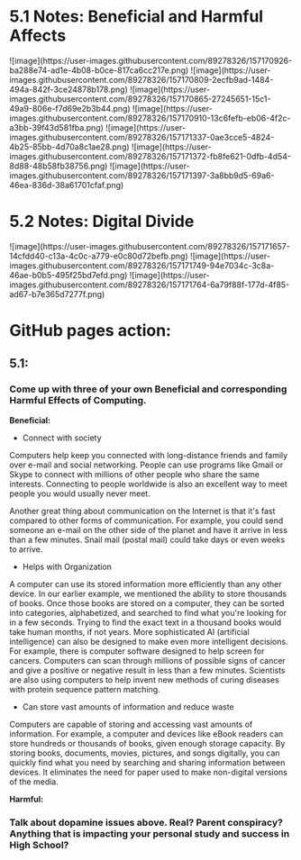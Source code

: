<h1> 5.1 Notes: Beneficial and Harmful Affects </h1>
![image](https://user-images.githubusercontent.com/89278326/157170926-ba288e74-ad1e-4b08-b0ce-817ca6cc217e.png)
![image](https://user-images.githubusercontent.com/89278326/157170809-2ecfb9ad-1484-494a-842f-3ce24878b178.png)
![image](https://user-images.githubusercontent.com/89278326/157170865-27245651-15c1-49a9-806e-f7d69e2b3b44.png)
![image](https://user-images.githubusercontent.com/89278326/157170910-13c6fefb-eb06-4f2c-a3bb-39f43d581fba.png)
![image](https://user-images.githubusercontent.com/89278326/157171337-0ae3cce5-4824-4b25-85bb-4d70a8c1ae28.png)
![image](https://user-images.githubusercontent.com/89278326/157171372-fb8fe621-0dfb-4d54-8d88-48b58fb38756.png)
![image](https://user-images.githubusercontent.com/89278326/157171397-3a8bb9d5-69a6-46ea-836d-38a61701cfaf.png)

<h1> 5.2 Notes: Digital Divide </h1>
![image](https://user-images.githubusercontent.com/89278326/157171657-14cfdd40-c13a-4c0c-a779-e0c80d72befb.png)
![image](https://user-images.githubusercontent.com/89278326/157171749-94e7034c-3c8a-46ae-b0b5-495f25bd7efd.png)
![image](https://user-images.githubusercontent.com/89278326/157171764-6a79f88f-177d-4f85-ad67-b7e365d7277f.png)

# GitHub pages action: 
## 5.1:
### **Come up with three of your own Beneficial and corresponding Harmful Effects of Computing.**

**Beneficial:**

* Connect with society

Computers help keep you connected with long-distance friends and family over e-mail and social networking. People can use programs like Gmail or Skype to connect with millions of other people who share the same interests. Connecting to people worldwide is also an excellent way to meet people you would usually never meet.

Another great thing about communication on the Internet is that it's fast compared to other forms of communication. For example, you could send someone an e-mail on the other side of the planet and have it arrive in less than a few minutes. Snail mail (postal mail) could take days or even weeks to arrive.

* Helps with Organization

A computer can use its stored information more efficiently than any other device. In our earlier example, we mentioned the ability to store thousands of books. Once those books are stored on a computer, they can be sorted into categories, alphabetized, and searched to find what you're looking for in a few seconds. Trying to find the exact text in a thousand books would take human months, if not years. More sophisticated AI (artificial intelligence) can also be designed to make even more intelligent decisions. For example, there is computer software designed to help screen for cancers. Computers can scan through millions of possible signs of cancer and give a positive or negative result in less than a few minutes. Scientists are also using computers to help invent new methods of curing diseases with protein sequence pattern matching.

* Can store vast amounts of information and reduce waste

Computers are capable of storing and accessing vast amounts of information. For example, a computer and devices like eBook readers can store hundreds or thousands of books, given enough storage capacity. By storing books, documents, movies, pictures, and songs digitally, you can quickly find what you need by searching and sharing information between devices. It eliminates the need for paper used to make non-digital versions of the media.

**Harmful:**
### **Talk about dopamine issues above. Real? Parent conspiracy? Anything that is impacting your personal study and success in High School?**
